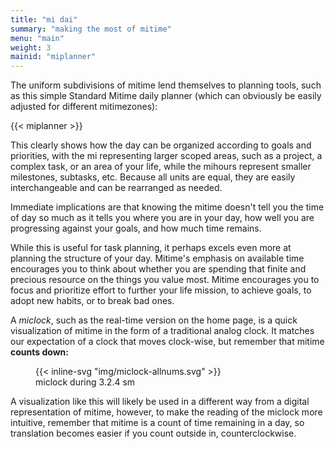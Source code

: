 ```yaml
---
title: "mi dai"
summary: "making the most of mitime" 
menu: "main"
weight: 3
mainid: "miplanner"
---
```


The uniform subdivisions of mitime lend themselves to planning tools, such as this simple Standard Mitime daily planner (which can obviously be easily adjusted for different mitimezones): 

{{< miplanner >}}

This clearly shows how the day can be organized according to goals and priorities, with the mi representing larger scoped areas, such as a project, a complex task, or an area of your life, while the mihours represent smaller milestones, subtasks, etc. Because all units are equal, they are easily interchangeable and can be rearranged as needed.

Immediate implications are that knowing the mitime doesn't tell you the time of day so much as it tells you where you are in your day, how well you are progressing against your goals, and how much time remains. 

While this is useful for task planning, it perhaps excels even more at planning the structure of your day. Mitime's emphasis on available time encourages you to think about whether you are spending that finite and precious resource on the things you value most. Mitime encourages you to focus and prioritize effort to further your life mission, to achieve goals, to adopt new habits, or to break bad ones. 

A *miclock*, such as the real-time version on the home page, is a quick visualization of mitime in the form of a traditional analog clock. It matches our expectation of a clock that moves clock-wise, but remember that mitime **counts down:** 

<figure class="image"> 
{{< inline-svg "img/miclock-allnums.svg" >}}
<figcaption>miclock during 3.2.4 sm</figcaption>
</figure> 

A visualization like this will likely be used in a different way from a digital representation of mitime, however, to make the reading of the miclock more intuitive, remember that mitime is a count of time remaining in a day, so translation becomes easier if you count outside in, counterclockwise. 
